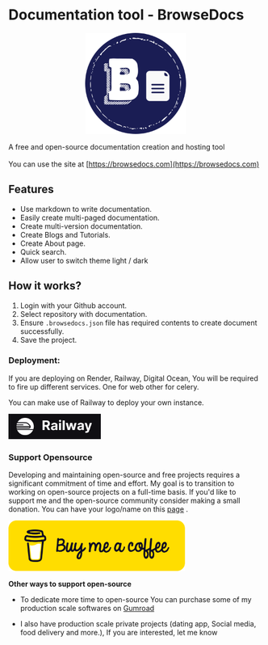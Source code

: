# Documentation tool - BrowseDocs

<p align="center">
  <img src="logos/browsedocs.svg" alt="CupidCues icon" width="200px" height="200px"/>
</p>

A free and open-source documentation creation and hosting tool
<br/>
<br/>
You can use the site at [https://browsedocs.com](https://browsedocs.com) 


## Features

* Use markdown to write documentation.
* Easily create multi-paged documentation.
* Create multi-version documentation.
* Create Blogs and Tutorials.
* Create About page.
* Quick search.
* Allow user to switch theme light / dark





## How it works?

 1. Login with your Github account.
 2. Select repository with documentation.
 3. Ensure `.browsedocs.json` file has required contents to create document successfully.
 4. Save the project.



### Deployment:

If you are deploying on Render, Railway, Digital Ocean, You will be required to fire up different services. One for web other for celery.

You can make use of Railway to deploy your own instance.

<a href="https://railway.app?referralCode=BfMDHP">
  <img src="logos/railway.png" alt="railway icon" height="50px"/>
</a>


### **Support Opensource**

Developing and maintaining open-source and free projects requires a significant commitment of time and effort. My goal is to transition to working on open-source projects on a full-time basis. If you'd like to support me and the open-source community consider making a small donation. You can have your logo/name on this [page](https://browsedocs.com/support/) .


[<img src="https://github.com/PaulleDemon/PaulleDemon/blob/main/images/buy-me-coffee.png?raw=true" height="100px" width="350px">](https://www.buymeacoffee.com/ArtPaul)

**Other ways to support open-source**

* To dedicate more time to open-source You can purchase some of my production scale softwares on [Gumroad](https://paulfreeman.gumroad.com/)

* I also have production scale private projects (dating app, Social media, food delivery and more.), If you are interested, let me know